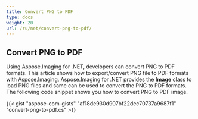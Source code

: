 ```yaml
---
title: Convert PNG to PDF
type: docs
weight: 20
url: /ru/net/convert-png-to-pdf/
---
```


## **Convert PNG to PDF**
Using Aspose.Imaging for .NET, developers can convert PNG to PDF formats. This article shows how to export/convert PNG file to PDF formats with Aspose.Imaging. Aspose.Imaging for .NET provides the **Image** class to load PNG files and same can be used to convert the PNG to PDF formats. The following code snippet shows you how to convert PNG to PDF image.

{{< gist "aspose-com-gists" "af18de930d907bf22dec70737a9687f1" "convert-png-to-pdf.cs" >}}
